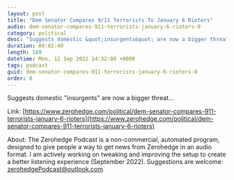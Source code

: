 ```yaml
---
layout: post
title: "Dem Senator Compares 9/11 Terrorists To January 6 Rioters"
audio: dem-senator-compares-911-terrorists-january-6-rioters-0
category: political
desc: "Suggests domestic &quot;insurgents&quot; are now a bigger threat..."
duration: 00:02:49
length: 169
datetime: Mon, 12 Sep 2022 14:32:00 +0000
tags: podcast
guid: dem-senator-compares-911-terrorists-january-6-rioters-0
order: 0
---
```

Suggests domestic &quot;insurgents&quot; are now a bigger threat...

Link: [https://www.zerohedge.com/political/dem-senator-compares-911-terrorists-january-6-rioters](https://www.zerohedge.com/political/dem-senator-compares-911-terrorists-january-6-rioters)

About: The Zerohedge Podcast is a non-commercial, automated program, designed to give people a way to get news from Zerohedge in an audio format.  I am actively working on tweaking and improving the setup to create a better listening experience (September 2022).  Suggestions are welcome: [zerohedgePodcast@outlook.com](mailto:zerohedgePodcast@outlook.com)